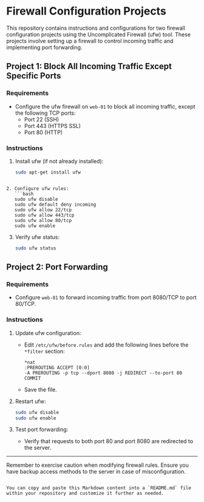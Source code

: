 # Firewall Configuration Projects

This repository contains instructions and configurations for two firewall configuration projects using the Uncomplicated Firewall (ufw) tool. These projects involve setting up a firewall to control incoming traffic and implementing port forwarding.

## Project 1: Block All Incoming Traffic Except Specific Ports

### Requirements

- Configure the ufw firewall on `web-01` to block all incoming traffic, except the following TCP ports:
  - Port 22 (SSH)
  - Port 443 (HTTPS SSL)
  - Port 80 (HTTP)

### Instructions

1. Install ufw (if not already installed):
   ```bash
   sudo apt-get install ufw
```

2. Configure ufw rules:
   ```bash
   sudo ufw disable
   sudo ufw default deny incoming
   sudo ufw allow 22/tcp
   sudo ufw allow 443/tcp
   sudo ufw allow 80/tcp
   sudo ufw enable
   ```

3. Verify ufw status:
   ```bash
   sudo ufw status
   ```

## Project 2: Port Forwarding

### Requirements

- Configure `web-01` to forward incoming traffic from port 8080/TCP to port 80/TCP.

### Instructions

1. Update ufw configuration:
   - Edit `/etc/ufw/before.rules` and add the following lines before the `*filter` section:
     ```plaintext
     *nat
     :PREROUTING ACCEPT [0:0]
     -A PREROUTING -p tcp --dport 8080 -j REDIRECT --to-port 80
     COMMIT
     ```
   - Save the file.

2. Restart ufw:
   ```bash
   sudo ufw disable
   sudo ufw enable
   ```

3. Test port forwarding:
   - Verify that requests to both port 80 and port 8080 are redirected to the server.

---

Remember to exercise caution when modifying firewall rules. Ensure you have backup access methods to the server in case of misconfiguration.
```

You can copy and paste this Markdown content into a `README.md` file within your repository and customize it further as needed.
